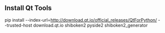 

## Install Qt Tools 
pip install --index-url=http://download.qt.io/official_releases/QtForPython/ --trusted-host download.qt.io shiboken2 pyside2 shiboken2_generator
